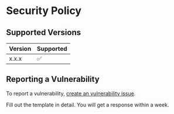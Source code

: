 # Security Policy

## Supported Versions

| Version | Supported          |
| ------- | ------------------ |
| x.x.x | :white_check_mark: |

## Reporting a Vulnerability

To report a vulnerability, [create an vulnerability issue](https://github.com/ksplatdev/Hevic/issues/new?assignees=&labels=Vulnerability&template=vulnerability.md&title=Vulnerability).

Fill out the template in detail. You will get a response within a week.
